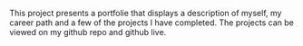 This project presents a portfolie that displays a description of myself, my career path and a few of the projects I have completed. The projects can be viewed on my github repo and github live.
